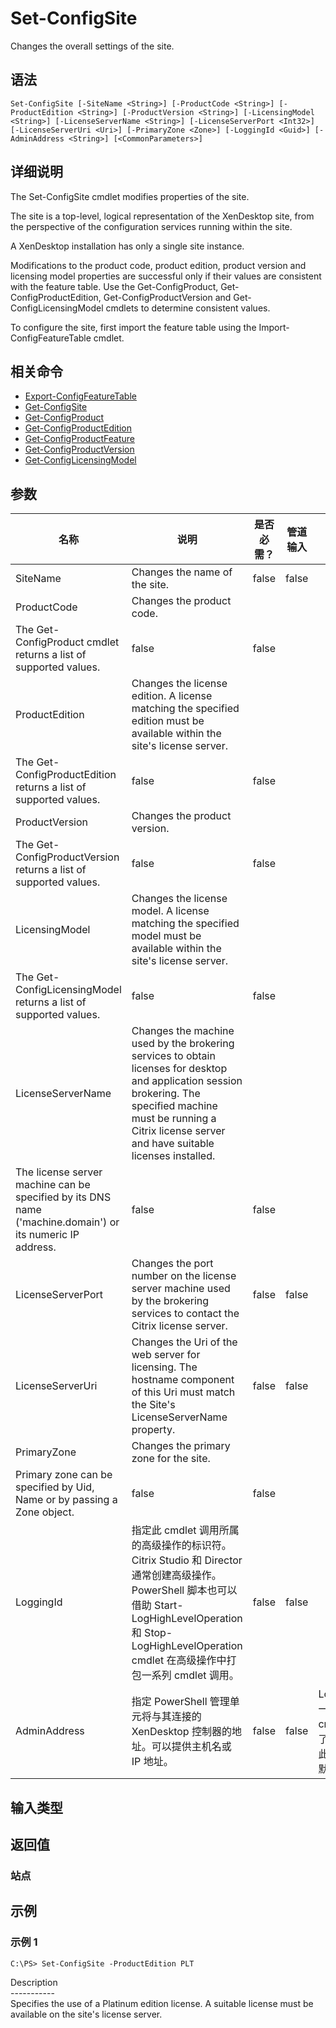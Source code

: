 # Set-ConfigSite

Changes the overall settings of the site.

## 语法

    Set-ConfigSite [-SiteName <String>] [-ProductCode <String>] [-ProductEdition <String>] [-ProductVersion <String>] [-LicensingModel <String>] [-LicenseServerName <String>] [-LicenseServerPort <Int32>] [-LicenseServerUri <Uri>] [-PrimaryZone <Zone>] [-LoggingId <Guid>] [-AdminAddress <String>] [<CommonParameters>]
    

## 详细说明

The Set-ConfigSite cmdlet modifies properties of the site.

The site is a top-level, logical representation of the XenDesktop site, from the perspective of the configuration services running within the site.

A XenDesktop installation has only a single site instance.

Modifications to the product code, product edition, product version and licensing model properties are successful only if their values are consistent with the feature table. Use the Get-ConfigProduct, Get-ConfigProductEdition, Get-ConfigProductVersion and Get-ConfigLicensingModel cmdlets to determine consistent values.

To configure the site, first import the feature table using the Import-ConfigFeatureTable cmdlet.

## 相关命令

- [Export-ConfigFeatureTable](Export-ConfigFeatureTable.html)
- [Get-ConfigSite](Get-ConfigSite.html)
- [Get-ConfigProduct](Get-ConfigProduct.html)
- [Get-ConfigProductEdition](Get-ConfigProductEdition.html)
- [Get-ConfigProductFeature](Get-ConfigProductFeature.html)
- [Get-ConfigProductVersion](Get-ConfigProductVersion.html)
- [Get-ConfigLicensingModel](Get-ConfigLicensingModel.html)

## 参数

| 名称                | 说明                                                                                                                                                                                                                                                                                                                                   | 是否必需？ | 管道输入  | 默认值                                   |
| ----------------- | ------------------------------------------------------------------------------------------------------------------------------------------------------------------------------------------------------------------------------------------------------------------------------------------------------------------------------------ | ----- | ----- | ------------------------------------- |
| SiteName          | Changes the name of the site.                                                                                                                                                                                                                                                                                                        | false | false |                                       |
| ProductCode       | Changes the product code.  
The Get-ConfigProduct cmdlet returns a list of supported values.                                                                                                                                                                                                                                         | false | false |                                       |
| ProductEdition    | Changes the license edition. A license matching the specified edition must be available within the site's license server.  
The Get-ConfigProductEdition returns a list of supported values.                                                                                                                                         | false | false |                                       |
| ProductVersion    | Changes the product version.  
The Get-ConfigProductVersion returns a list of supported values.                                                                                                                                                                                                                                      | false | false |                                       |
| LicensingModel    | Changes the license model. A license matching the specified model must be available within the site's license server.  
The Get-ConfigLicensingModel returns a list of supported values.                                                                                                                                             | false | false |                                       |
| LicenseServerName | Changes the machine used by the brokering services to obtain licenses for desktop and application session brokering. The specified machine must be running a Citrix license server and have suitable licenses installed.  
The license server machine can be specified by its DNS name ('machine.domain') or its numeric IP address. | false | false |                                       |
| LicenseServerPort | Changes the port number on the license server machine used by the brokering services to contact the Citrix license server.                                                                                                                                                                                                           | false | false |                                       |
| LicenseServerUri  | Changes the Uri of the web server for licensing. The hostname component of this Uri must match the Site's LicenseServerName property.                                                                                                                                                                                                | false | false |                                       |
| PrimaryZone       | Changes the primary zone for the site.  
Primary zone can be specified by Uid, Name or by passing a Zone object.                                                                                                                                                                                                                     | false | false |                                       |
| LoggingId         | 指定此 cmdlet 调用所属的高级操作的标识符。 Citrix Studio 和 Director 通常创建高级操作。 PowerShell 脚本也可以借助 Start-LogHighLevelOperation 和 Stop-LogHighLevelOperation cmdlet 在高级操作中打包一系列 cmdlet 调用。                                                                                                                                                               | false | false |                                       |
| AdminAddress      | 指定 PowerShell 管理单元将与其连接的 XenDesktop 控制器的地址。可以提供主机名或 IP 地址。                                                                                                                                                                                                                                                                           | false | false | Localhost。一旦有 cmdlet 提供了某个值，此值将变为默认值。 |

## 输入类型

### 

## 返回值

### 站点

## 示例

### 示例 1

    C:\PS> Set-ConfigSite -ProductEdition PLT
    

Description  
\---\---\-----  
Specifies the use of a Platinum edition license. A suitable license must be available on the site's license server.
